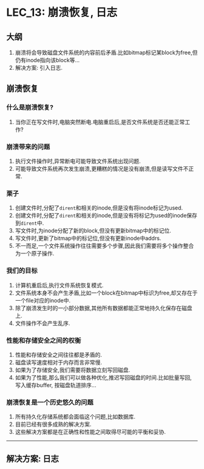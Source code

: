 # LEC_13: 崩溃恢复, 日志

## 大纲
1. 崩溃将会导致磁盘文件系统的内容前后矛盾.比如bitmap标记某block为free,但仍有inode指向该block等...
2. 解决方案: 引入日志.

## 崩溃恢复

### 什么是崩溃恢复?
1. 当你正在写文件时,电脑突然断电.电脑重启后,是否文件系统是否还能正常工作?

### 崩溃带来的问题
1. 执行文件操作时,异常断电可能导致文件系统出现问题.
2. 可能导致文件系统再次发生崩溃,更糟糕的情况是没有崩溃,但是读写文件不正常.

### 栗子
1. 创建文件时,分配了`dirent`和相关的inode,但是没有将inode标记为used.
2. 创建文件时,分配了`dirent`和相关的inode,但是没有将标记为used的inode保存到`dirent`中.
3. 写文件时,为inode分配了新的block,但没有更新bitmap中的标记位.
4. 写文件时,更新了bitmap中的标记位,但没有更新inode中addrs.
5. 不一而足,一个文件系统操作往往需要多个步骤,因此我们需要将多个操作整合为一个原子操作.

### 我们的目标
1. 计算机重启后,执行文件系统恢复模式.
2. 文件系统本身不会产生矛盾,比如一个block在bitmap中标识为free,却又存在于一个file对应的inode中.
3. 除了崩溃发生时的一小部分数据,其他所有数据都能正常地持久化保存在磁盘上.
4. 文件操作不会产生乱序.

### 性能和存储安全之间的权衡
1. 性能和存储安全之间往往都是矛盾的.
2. 磁盘读写速度相对于内存而言非常慢.
3. 如果为了存储安全,我们需要将数据立刻写回磁盘.
4. 如果为了性能,那么我们可以做各种优化,推迟写回磁盘的时间.比如批量写回, 写入缓存buffer, 按磁盘轨道排序...

### 崩溃恢复是一个历史悠久的问题
1. 所有持久化存储系统都会面临这个问题,比如数据库.
2. 目前已经有很多成熟的解决方案.
3. 这些解决方案都是在正确性和性能之间取得尽可能的平衡和妥协.

---

## 解决方案: 日志

